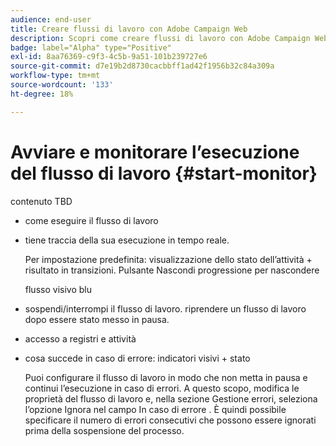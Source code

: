 ```yaml
---
audience: end-user
title: Creare flussi di lavoro con Adobe Campaign Web
description: Scopri come creare flussi di lavoro con Adobe Campaign Web
badge: label="Alpha" type="Positive"
exl-id: 8aa76369-c9f3-4c5b-9a51-101b239727e6
source-git-commit: d7e19b2d8730cacbbff1ad42f1956b32c84a309a
workflow-type: tm+mt
source-wordcount: '133'
ht-degree: 18%

---
```


# Avviare e monitorare l’esecuzione del flusso di lavoro {#start-monitor}

contenuto TBD

* come eseguire il flusso di lavoro
* tiene traccia della sua esecuzione in tempo reale.

   Per impostazione predefinita: visualizzazione dello stato dell’attività + risultato in transizioni. Pulsante Nascondi progressione per nascondere

   flusso visivo blu

* sospendi/interrompi il flusso di lavoro. riprendere un flusso di lavoro dopo essere stato messo in pausa.
* accesso a registri e attività
* cosa succede in caso di errore: indicatori visivi + stato

   <!--to reformulate-->Puoi configurare il flusso di lavoro in modo che non metta in pausa e continui l’esecuzione in caso di errori. A questo scopo, modifica le proprietà del flusso di lavoro e, nella sezione Gestione errori, seleziona l’opzione Ignora nel campo In caso di errore . È quindi possibile specificare il numero di errori consecutivi che possono essere ignorati prima della sospensione del processo.
